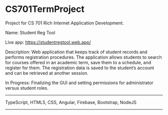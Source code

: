 # CS701TermProject

Project for CS 701 Rich Internet Application Development. 

Name: Student Reg Tool

Live app: https://studentregtool.web.app/

Description: Web application that keeps track of student records and performs registration procedures. The application allows students to search for courses offered in an academic term, save them to a schedule, and register for them. The registration data is saved to the student’s account and can be retrieved at another session. 

In Progress: Finalizing the GUI and setting permissions for administrator versus student roles.

***
TypeScript, 
HTML5, 
CSS, 
Angular, 
Firebase, 
Bootstrap, 
NodeJS
***
